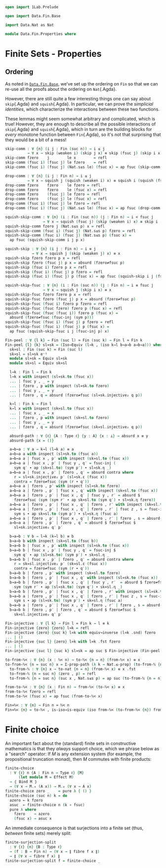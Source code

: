 ```agda
open import 1Lab.Prelude

open import Data.Fin.Base

import Data.Nat as Nat

module Data.Fin.Properties where

```

# Finite Sets - Properties

## Ordering

As noted in [`Data.Fin.Base`], we've set up the ordering on `Fin` so that
we can re-use all the proofs about the ordering on `Nat`{.Agda}.

[`Data.Fin.Base`]: Data.Fin.Base.html

However, there are still quite a few interesting things one can say about
`skip`{.Agda} and `squish`{.Agda}. In particular, we can prove the
*simplicial identities*, which characterize the interactions between
these two functions.

These lemmas might seem somewhat arbitrary and complicated, which
is true! However, they are enough to describe all the possible
interactions of `skip`{.Agda} and `squish`{.Agda}, which in turn
are the building blocks for _every_ monotone function between
`Fin`{.Agda}, so it's not that surprising that they would be a bit
of a mess!

<!-- [TODO: Reed M, 23/02/2022] Link to Simplicial Sets Stuff -->

```agda
skip-comm : ∀ {n} (i j : Fin (suc n)) → i ≤ j
          → ∀ x → skip (weaken i) (skip j x) ≡ skip (fsuc j) (skip i x)
skip-comm fzero    j        le x        = refl
skip-comm (fsuc i) (fsuc j) le fzero    = refl
skip-comm (fsuc i) (fsuc j) (Nat.s≤s le) (fsuc x) = ap fsuc (skip-comm i j le x)

drop-comm : ∀ {n} (i j : Fin n) → i ≤ j
          → ∀ x → squish j (squish (weaken i) x) ≡ squish i (squish (fsuc j) x)
drop-comm fzero    fzero    le fzero = refl
drop-comm fzero    fzero    le (fsuc x) = refl
drop-comm fzero    (fsuc j) le fzero = refl
drop-comm fzero    (fsuc j) le (fsuc x) = refl
drop-comm (fsuc i) (fsuc j) le fzero = refl
drop-comm (fsuc i) (fsuc j) (Nat.s≤s le) (fsuc x) = ap fsuc (drop-comm i j le x)

squish-skip-comm : ∀ {n} (i : Fin (suc n)) (j : Fin n) → i < fsuc j
                 → ∀ x → squish (fsuc j) (skip (weaken i) x) ≡ skip i (squish j x)
squish-skip-comm fzero j (Nat.s≤s p) x = refl
squish-skip-comm (fsuc i) (fsuc j) (Nat.s≤s p) fzero = refl
squish-skip-comm (fsuc i) (fsuc j) (Nat.s≤s p) (fsuc x) =
  ap fsuc (squish-skip-comm i j p x)

squish-skip : ∀ {n} (i j : Fin n) → i ≡ j
            → ∀ x → squish j (skip (weaken j) x) ≡ x
squish-skip fzero fzero p x = refl
squish-skip fzero (fsuc j) p x = absurd (fzero≠fsuc p)
squish-skip (fsuc i) fzero p x = refl
squish-skip (fsuc i) (fsuc j) p fzero = refl
squish-skip (fsuc i) (fsuc j) p (fsuc x) = ap fsuc (squish-skip i j (fsuc-inj p) x)

squish-skip-fsuc : ∀ {n} (i : Fin (suc n)) (j : Fin n) → i ≡ fsuc j
                 → ∀ x → squish j (skip i x) ≡ x
squish-skip-fsuc fzero fzero p x = refl
squish-skip-fsuc fzero (fsuc j) p x = absurd (fzero≠fsuc p)
squish-skip-fsuc (fsuc i) fzero p fzero = refl
squish-skip-fsuc (fsuc fzero) fzero p (fsuc x) = refl
squish-skip-fsuc (fsuc (fsuc i)) fzero p (fsuc x) =
  absurd (fzero≠fsuc (fsuc-inj (sym p)))
squish-skip-fsuc (fsuc i) (fsuc j) p fzero = refl
squish-skip-fsuc (fsuc i) (fsuc j) p (fsuc x) =
  ap fsuc (squish-skip-fsuc i j (fsuc-inj p) x)

Fin-peel : ∀ {l k} → Fin (suc l) ≃ Fin (suc k) → Fin l ≃ Fin k
Fin-peel {l} {k} sl≃sk = (Iso→Equiv (l→k , (iso k→l b→a→b a→b→a))) where
  sk≃sl : Fin (suc k) ≃ Fin (suc l)
  sk≃sl = sl≃sk e⁻¹
  module sl≃sk = Equiv sl≃sk
  module sk≃sl = Equiv sk≃sl

  l→k : Fin l → Fin k
  l→k x with inspect (sl≃sk.to (fsuc x))
  ... | fsuc y , _ = y
  ... | fzero , p with inspect (sl≃sk.to fzero)
  ... | fsuc y , _ = y
  ... | fzero , q = absurd (fzero≠fsuc (sl≃sk.injective₂ q p))

  k→l : Fin k → Fin l
  k→l x with inspect (sk≃sl.to (fsuc x))
  ... | fsuc x , _ = x
  ... | fzero , p with inspect (sk≃sl.to fzero)
  ... | fsuc y , _ = y
  ... | fzero , q = absurd (fzero≠fsuc (sk≃sl.injective₂ q p))

  absurd-path : ∀ {ℓ} {A : Type ℓ} {y : A} {x : ⊥} → absurd x ≡ y
  absurd-path {x = ()}

  a→b→a : ∀ a → k→l (l→k a) ≡ a
  a→b→a a with inspect (sl≃sk.to (fsuc a))
  a→b→a a | fsuc x , p′ with inspect (sk≃sl.to (fsuc x))
  a→b→a a | fsuc x , p′ | fsuc y , q′ = fsuc-inj (
    sym q′ ∙ ap (sk≃sl.to) (sym p′) ∙ sl≃sk.η _)
  a→b→a a | fsuc x , p′ | fzero , q′ = absurd contra where
    r = sl≃sk.injective₂ p′ (sl≃sk.ε (fsuc x))
    contra = fzero≠fsuc (sym (r ∙ q′))
  a→b→a a | fzero , p′ with inspect (sl≃sk.to fzero)
  a→b→a a | fzero , p′ | fsuc x , q′ with inspect (sk≃sl.to (fsuc x))
  a→b→a a | fzero , p′ | fsuc x , q′ | fsuc y , r′ = absurd $
    fzero≠fsuc (sym (sym r′ ∙ ap sk≃sl.to (sym q′) ∙ sl≃sk.η fzero))
  a→b→a a | fzero , p′ | fsuc x , q′ | fzero , r′ with inspect (sk≃sl.to fzero)
  a→b→a a | fzero , p′ | fsuc x , q′ | fzero , r′ | fsuc z , s = fsuc-inj $
    sym s ∙ ap sk≃sl.to (sym p′) ∙ sl≃sk.η (fsuc a)
  a→b→a a | fzero , p′ | fsuc x , q′ | fzero , r′ | fzero , s = absurd-path
  a→b→a a | fzero , p′ | fzero , q′ = absurd $ fzero≠fsuc $
    sl≃sk.injective₂ q′ p′

  b→a→b : ∀ b → l→k (k→l b) ≡ b
  b→a→b b with inspect (sk≃sl.to (fsuc b))
  b→a→b b | fsuc x , p′ with inspect (sl≃sk.to (fsuc x))
  b→a→b b | fsuc x , p′ | fsuc y , q′ = fsuc-inj $
    sym q′ ∙ ap (sl≃sk.to) (sym p′) ∙ sk≃sl.η _
  b→a→b b | fsuc x , p′ | fzero , q′ = absurd contra where
    r = sk≃sl.injective₂ p′ (sk≃sl.ε (fsuc x))
    contra = fzero≠fsuc (sym (r ∙ q′))
  b→a→b b | fzero , p′ with inspect (sk≃sl.to fzero)
  b→a→b b | fzero , p′ | fsuc x , q′ with inspect (sl≃sk.to (fsuc x))
  b→a→b b | fzero , p′ | fsuc x , q′ | fsuc y , r′  = absurd $ fzero≠fsuc $
    sym (sym r′ ∙ ap (sl≃sk.to) (sym q′) ∙ sk≃sl.η _)
  b→a→b b | fzero , p′ | fsuc x , q′ | fzero , r′ with inspect (sl≃sk.to fzero)
  b→a→b a | fzero , p′ | fsuc x , q′ | fzero , r′ | fsuc z , s = fsuc-inj $
    sym s ∙ ap (sl≃sk.to) (sym p′) ∙ sk≃sl.η (fsuc a)
  b→a→b a | fzero , p′ | fsuc x , q′ | fzero , r′ | fzero , s = absurd-path
  b→a→b b | fzero , p′ | fzero , q′ = absurd $ fzero≠fsuc $
    sk≃sl.injective₂ q′ p′

Fin-injective : ∀ {l k} → Fin l ≃ Fin k → l ≡ k
Fin-injective {zero} {zero} l≃k = refl
Fin-injective {zero} {suc k} l≃k with equiv→inverse (l≃k .snd) fzero
... | ()
Fin-injective {suc l} {zero} l≃k with l≃k .fst fzero
... | ()
Fin-injective {suc l} {suc k} sl≃sk = ap suc $ Fin-injective (Fin-peel sl≃sk)

to-from-ℕ< : ∀ {n} (x : ℕ< n) → to-ℕ< {n = n} (from-ℕ< x) ≡ x
to-from-ℕ< {n = suc n} x = Σ-prop-path (λ k → Nat.≤-prop) (to-from-ℕ {n = suc n} x) where
  to-from-ℕ : ∀ {n} x → to-nat {n = n} (from-ℕ< x) ≡ x .fst
  to-from-ℕ {n = suc n} (zero , p) = refl
  to-from-ℕ {n = suc n} (suc x , Nat.s≤s p) = ap suc (to-from-ℕ {n = n} (x , p))

from-to-ℕ< : ∀ {n} (x : Fin n) → from-ℕ< (to-ℕ< x) ≡ x
from-to-ℕ< fzero = refl
from-to-ℕ< (fsuc x) = ap fsuc (from-to-ℕ< x)

Fin≃ℕ< : ∀ {n} → Fin n ≃ ℕ< n
Fin≃ℕ< {n} = to-ℕ< , is-iso→is-equiv (iso from-ℕ< (to-from-ℕ< {n}) from-to-ℕ<)
```

# Finite choice

An important fact about the (standard) finite sets in constructive
mathematics is that they _always_ support choice, which we phrase below
as a "search" operator: If $M$ is any extension system (for example, the
propositional truncation monad), then $M$ commutes with finite products:

```agda
finite-choice
  : ∀ {ℓ} n {A : Fin n → Type ℓ} {M}
      (let module M = Effect M)
  → ⦃ Bind M ⦄
  → (∀ x → M.₀ (A x)) → M.₀ (∀ x → A x)
finite-choice zero _    = pure λ { () }
finite-choice (suc n) k = do
  azero ← k fzero
  asuc  ← finite-choice n (k ∘ fsuc)
  pure λ where
    fzero    → azero
    (fsuc x) → asuc x
```

An immediate consequence is that surjections into a finite set (thus,
_between_ finite sets) merely split:

```agda
finite-surjection-split
  : ∀ {ℓ} {n} {B : Type ℓ}
  → (f : B → Fin n) → (∀ x → ∥ fibre f x ∥)
  → ∥ (∀ x → fibre f x) ∥
finite-surjection-split f = finite-choice _
```
